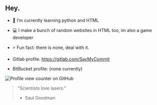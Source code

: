 ## Hey.

- 🌱 I’m currently learning python and HTML
- 💻 I make a bunch of random websites in HTML too, im also a game developer
- ⚡ Fun fact: there is none, deal with it.

- Gitlab profile: https://gitlab.com/SayMyCommit
- BitBucket profile: (none currently)

 ![Profile view counter on GitHub](https://komarev.com/ghpvc/?username=that-saiyan)

> "Scientists love lasers."
>  - Saul Goodman

